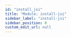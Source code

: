 ```yaml
---
id: "install_jsi"
title: "Module: install-jsi"
sidebar_label: "install-jsi"
sidebar_position: 0
custom_edit_url: null
---
```


